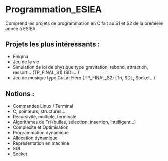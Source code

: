 # Programmation_ESIEA

Comprend les projets de programmation en C fait au S1 et S2 de la première année à ESIEA.

Projets les plus intéressants :
-------------------------------
- Enigma
- Jeu de la vie
- Simulation de loi de physique type gravitation, rebond, attraction, ressort... (TP_FINAL_S1) (SDL...)
- Jeu de musique type Guitar Hero (TP_FINAL_S2) (Tri, SDL, Socket...)

Notions :
---------
- Commandes Linux / Terminal
- C, pointeurs, structures...
- Récursivité, multiple, terminale
- Algorithmes de Tri (bulles, sélection, insertion, intelligent...)
- Complexité et Optimisation
- Programmation dynamique
- Allocation dynamique
- Représentation en machine
- SDL
- Socket
